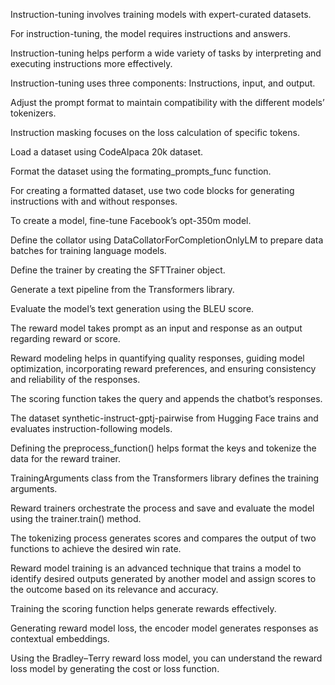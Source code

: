 Instruction-tuning involves training models with expert-curated datasets.

For instruction-tuning, the model requires instructions and answers.

Instruction-tuning helps perform a wide variety of tasks by interpreting and executing instructions more effectively.

Instruction-tuning uses three components: Instructions, input, and output.

Adjust the prompt format to maintain compatibility with the different models’ tokenizers.

Instruction masking focuses on the loss calculation of specific tokens.

Load a dataset using CodeAlpaca 20k dataset.

Format the dataset using the formating_prompts_func function.

For creating a formatted dataset, use two code blocks for generating instructions with and without responses.

To create a model, fine-tune Facebook’s opt-350m model.

Define the collator using DataCollatorForCompletionOnlyLM to prepare data batches for training language models.

Define the trainer by creating the SFTTrainer object.

Generate a text pipeline from the Transformers library.

Evaluate the model’s text generation using the BLEU score.

The reward model takes prompt as an input and response as an output regarding reward or score.

Reward modeling helps in quantifying quality responses, guiding model optimization, incorporating reward preferences, and ensuring consistency and reliability of the responses. 

The scoring function takes the query and appends the chatbot’s responses. 

The dataset synthetic-instruct-gptj-pairwise from Hugging Face trains and evaluates instruction-following models. 

Defining the preprocess_function() helps format the keys and tokenize the data for the reward trainer.

TrainingArguments class from the Transformers library defines the training arguments.

Reward trainers orchestrate the process and save and evaluate the model using the trainer.train() method.

The tokenizing process generates scores and compares the output of two functions to achieve the desired win rate.

Reward model training is an advanced technique that trains a model to identify desired outputs generated by another model and assign scores to the outcome based on its relevance and accuracy.

Training the scoring function helps generate rewards effectively.

Generating reward model loss, the encoder model generates responses as contextual embeddings.

Using the Bradley–Terry reward loss model, you can understand the reward loss model by generating the cost or loss function.
